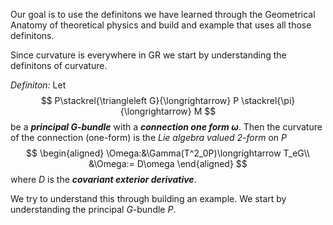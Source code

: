 Our goal is to use the definitons we have learned through the Geometrical Anatomy of theoretical physics and build and example that uses all those definitons.

Since curvature is everywhere in GR we start by understanding the definitons of curvature.

*Definiton:* Let 
$$
P\stackrel{\triangleleft G}{\longrightarrow} P \stackrel{\pi}{\longrightarrow} M
$$
be a ***principal $G$-bundle*** with a ***connection one form $\omega$***. Then the curvature of the connection (one-form) is the *Lie algebra valued 2-form* on $P$
$$
\begin{aligned}
	\Omega:&\Gamma(T^2_0P)\longrightarrow T_eG\\
	&\Omega:= D\omega
\end{aligned}
$$
where $D$ is the ***covariant exterior derivative***.

We try to understand this through building an example. We start by understanding the principal $G$-bundle $P$.

